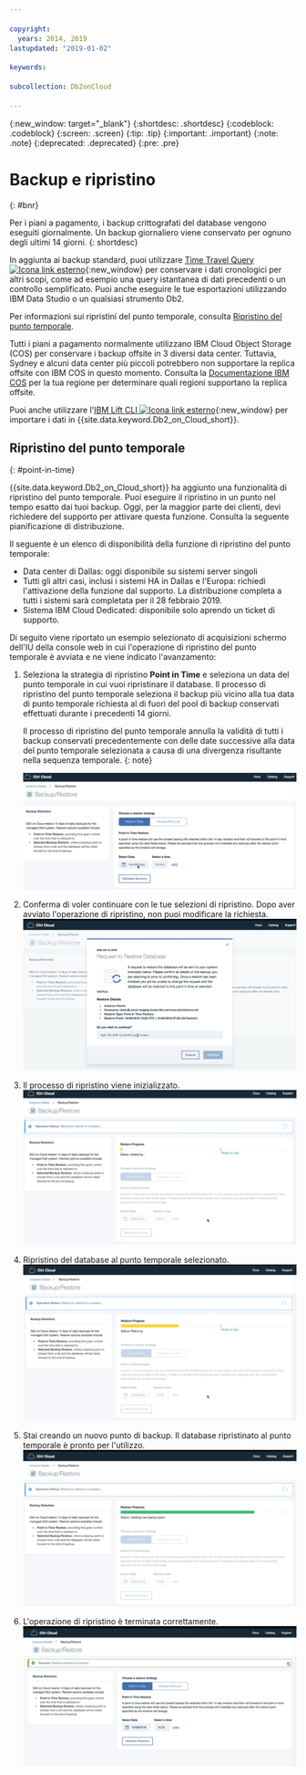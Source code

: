 ```yaml
---

copyright:
  years: 2014, 2019
lastupdated: "2019-01-02"

keywords: 

subcollection: Db2onCloud

---
```


<!-- Attribute definitions --> 
{:new_window: target="_blank"}
{:shortdesc: .shortdesc}
{:codeblock: .codeblock}
{:screen: .screen}
{:tip: .tip}
{:important: .important}
{:note: .note}
{:deprecated: .deprecated}
{:pre: .pre}

# Backup e ripristino
{: #bnr}

Per i piani a pagamento, i backup crittografati del database vengono eseguiti giornalmente. Un backup giornaliero viene conservato per ognuno degli ultimi 14 giorni.
{: shortdesc}

In aggiunta ai backup standard, puoi utilizzare [Time Travel Query ![Icona link esterno](../../icons/launch-glyph.svg "Icona link esterno")](https://developer.ibm.com/answers/questions/426878/how-do-i-use-time-travel-query-in-db2-or-db2-on-cl.html){:new_window} per conservare i dati cronologici per altri scopi, come ad esempio una query istantanea di dati precedenti o un controllo semplificato. Puoi anche eseguire le tue esportazioni utilizzando IBM Data Studio o un qualsiasi strumento Db2.
 
Per informazioni sui ripristini del punto temporale, consulta [Ripristino del punto temporale](#point-in-time).

Tutti i piani a pagamento normalmente utilizzano IBM Cloud Object Storage (COS) per conservare i backup offsite in 3 diversi data center. Tuttavia, Sydney e alcuni data center più piccoli potrebbero non supportare la replica offsite con IBM COS in questo momento. Consulta la [Documentazione IBM COS](/docs/services/cloud-object-storage/basics?topic=cloud-object-storage-endpoints#endpoints) per la tua regione per determinare quali regioni supportano la replica offsite.

Puoi anche utilizzare l'[IBM Lift CLI ![Icona link esterno](../../icons/launch-glyph.svg "Icona link esterno")](https://www.lift-cli.cloud.ibm.com/){:new_window} per importare i dati in {{site.data.keyword.Db2_on_Cloud_short}}.

## Ripristino del punto temporale
{: #point-in-time}

{{site.data.keyword.Db2_on_Cloud_short}} ha aggiunto una funzionalità di ripristino del punto temporale. Puoi eseguire il ripristino in un punto nel tempo esatto dai tuoi backup. Oggi, per la maggior parte dei clienti, devi richiedere del supporto per attivare questa funzione. Consulta la seguente pianificazione di distribuzione.

Il seguente è un elenco di disponibilità della funzione di ripristino del punto temporale:
- Data center di Dallas: oggi disponibile su sistemi server singoli
- Tutti gli altri casi, inclusi i sistemi HA in Dallas e l'Europa: richiedi l'attivazione della funzione dal supporto. La distribuzione completa a tutti i sistemi sarà completata per il 28 febbraio 2019.
- Sistema IBM Cloud Dedicated: disponibile solo aprendo un ticket di supporto.

Di seguito viene riportato un esempio selezionato di acquisizioni schermo dell'IU della console web in cui l'operazione di ripristino del punto temporale è avviata e ne viene indicato l'avanzamento:

1. Seleziona la strategia di ripristino **Point in Time** e seleziona un data del punto temporale in cui vuoi ripristinare il database. Il processo di ripristino del punto temporale seleziona il backup più vicino alla tua data di punto temporale richiesta al di fuori del pool di backup conservati effettuati durante i precedenti 14 giorni. 

   Il processo di ripristino del punto temporale annulla la validità di tutti i backup conservati precedentemente con delle date successive alla data del punto temporale selezionata a causa di una divergenza risultante nella sequenza temporale.
   {: note}

   ![Vista della selezione evidenziata della strategia di ripristino del punto temporale](images/pit_restore_1.png)

2. Conferma di voler continuare con le tue selezioni di ripristino. Dopo aver avviato l'operazione di ripristino, non puoi modificare la richiesta.  
![Vista della finestra di dialogo della conferma del ripristino del punto temporale](images/pit_restore_2.png)

3. Il processo di ripristino viene inizializzato.
![Vista dell'inizializzazione del ripristino del punto temporale](images/pit_restore_3.png)

4. Ripristino del database al punto temporale selezionato.
![Vista dell'avanzamento del ripristino del punto temporale](images/pit_restore_4.png)

5. Stai creando un nuovo punto di backup. Il database ripristinato al punto temporale è pronto per l'utilizzo.
![Vista della creazione di un nuovo punto di backup](images/pit_restore_5.png)

6. L'operazione di ripristino è terminata correttamente.
![Vista del corretto completamento dell'operazione di ripristino](images/pit_restore_6.png)

